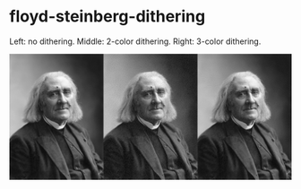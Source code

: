 # floyd-steinberg-dithering

Left: no dithering.
Middle: 2-color dithering.
Right: 3-color dithering.

![Comparison of dithering levels](out.jpg)
